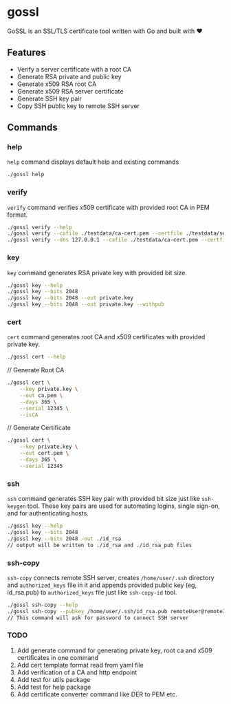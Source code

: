 # gossl

GoSSL is an SSL/TLS certificate tool written with Go and built with ❤️

## Features
- Verify a server certificate with a root CA
- Generate RSA private and public key
- Generate x509 RSA root CA
- Generate x509 RSA server certificate
- Generate SSH key pair
- Copy SSH public key to remote SSH server

## Commands
### help
`help` command displays default help and existing commands
```bash
./gossl help
```

### verify
`verify` command verifies x509 certificate with provided root CA in PEM format.

```bash
./gossl verify --help
./gossl verify --cafile ./testdata/ca-cert.pem --certfile ./testdata/server-cert.pem
./gossl verify --dns 127.0.0.1 --cafile ./testdata/ca-cert.pem --certfile ./testdata/server-cert.pem
```

### key
`key` command generates RSA private key with provided bit size.

```bash
./gossl key --help
./gossl key --bits 2048
./gossl key --bits 2048 --out private.key
./gossl key --bits 2048 --out private.key --withpub
```

### cert
`cert` command generates root CA and x509 certificates with provided private key.

```bash
./gossl cert --help
```
// Generate Root CA
```bash
./gossl cert \
    --key private.key \
    --out ca.pem \
    --days 365 \
    --serial 12345 \
    --isCA 
```
// Generate Certificate
```bash
./gossl cert \
    --key private.key \
    --out cert.pem \
    --days 365 \
    --serial 12345
```

### ssh
`ssh` command generates SSH key pair with provided bit size just like `ssh-keygen` tool. These key pairs are used for automating logins, single sign-on, and for authenticating hosts.

```bash
./gossl key --help
./gossl key --bits 2048
./gossl key --bits 2048 -out ./id_rsa
// output will be written to ./id_rsa and ./id_rsa_pub files
```

### ssh-copy
`ssh-copy` connects remote SSH server, creates `/home/user/.ssh` directory and `authorized_keys` file in it and appends provided public key (eg, id_rsa.pub) to `authorized_keys` file just like `ssh-copy-id` tool.

```bash
./gossl ssh-copy --help
./gossl ssh-copy --pubkey /home/user/.ssh/id_rsa.pub remoteUser@remoteIP
// This command will ask for password to connect SSH server
```

### TODO
1. Add generate command for generating private key, root ca and x509 certificates in one command
2. Add cert template format read from yaml file
3. Add verification of a CA and http endpoint
4. Add test for utils package
5. Add test for help package
6. Add certificate converter command like DER to PEM etc.
